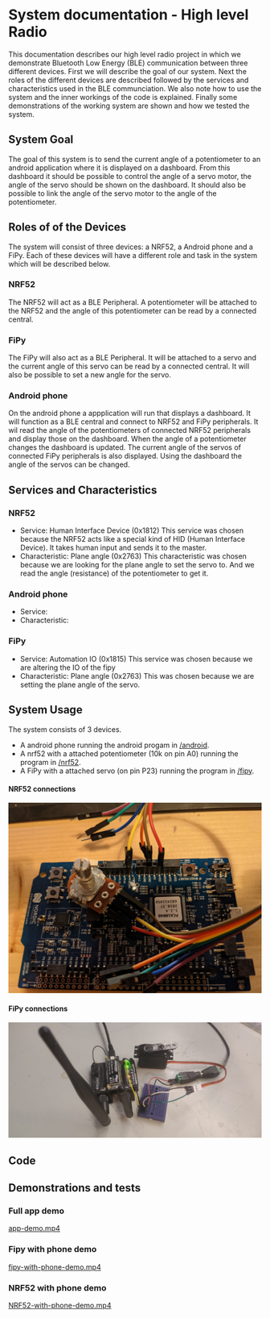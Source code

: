 # System documentation - High level Radio
This documentation describes our high level radio project in which we demonstrate Bluetooth Low Energy (BLE) communication between three different devices. First we will describe the goal of our system. Next the roles of the different devices are described followed by the services and characteristics used in the BLE communciation. We also note how to use the system and the inner workings of the code is explained. Finally some demonstrations of the working system are shown and how we tested the system.

## System Goal
The goal of this system is to send the current angle of a potentiometer to an android application where it is displayed on a dashboard. From this dashboard it should be possible to control the angle of a servo motor, the angle of the servo should be shown on the dashboard. It should also be possible to link the angle of the servo motor to the angle of the potentiometer.

## Roles of of the Devices
The system will consist of three devices: a NRF52, a Android phone and a FiPy. Each of these devices will have a different role and task in the system which will be described below.

### NRF52
The NRF52 will act as a BLE Peripheral. A potentiometer will be attached to the NRF52 and the angle of this potentiometer can be read by a connected central.

### FiPy
The FiPy will also act as a BLE Peripheral. It will be attached to a servo and the current angle of this servo can be read by a connected central. It will also be possible to set a new angle for the servo.

### Android phone
On the android phone a appplication will run that displays a dashboard. It will function as a BLE central and connect to NRF52 and FiPy peripherals. It wil read the angle of the potentiometers of connected NRF52 peripherals and display those on the dashboard. When the angle of a potentiometer changes the dashboard is updated. The current angle of the servos of connected FiPy peripherals is also displayed. Using the dashboard the angle of the servos can be changed.

## Services and Characteristics

### NRF52
- Service: Human Interface Device (0x1812)
This service was chosen because the NRF52 acts like a special kind of HID (Human Interface Device). It takes human input and sends it to the master. 
- Characteristic: Plane angle (0x2763)
This characteristic was chosen because we are looking for the plane angle to set the servo to. And we read the angle (resistance) of the potentiometer to get it.

### Android phone
- Service: 
- Characteristic:

### FiPy
- Service: Automation IO (0x1815)
This service was chosen because we are altering the IO of the fipy
- Characteristic: Plane angle (0x2763)
This was chosen because we are setting the plane angle of the servo. 


## System Usage
The system consists of 3 devices.

  - A android phone running the android progam in [/android](https://github.com/RubenSmit/wireless-communication/tree/main/android).
  - A nrf52 with a attached potentiometer (10k on pin A0) running the program in [/nrf52](https://github.com/RubenSmit/wireless-communication/tree/main/nrf52).
  - A FiPy with a attached servo (on pin P23) running the program in [/fipy](https://github.com/RubenSmit/wireless-communication/tree/main/fipy).

#### NRF52 connections
![NRF52-with-potentiometer.jpg](NRF52-with-potentiometer.jpg)

#### FiPy connections
![fipy-with-servo.jpg](fipy-with-servo.jpg)

## Code

## Demonstrations and tests
### Full app demo
[app-demo.mp4](app-demo.mp4)

### Fipy with phone demo
[fipy-with-phone-demo.mp4](fipy-with-phone-demo.mp4)

### NRF52 with phone demo
[NRF52-with-phone-demo.mp4](NRF52-with-phone-demo.mp4)